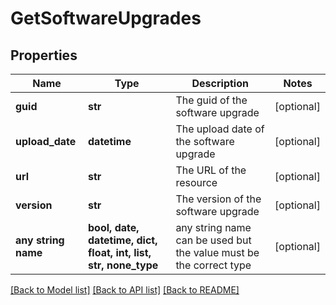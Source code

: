 # GetSoftwareUpgrades


## Properties
Name | Type | Description | Notes
------------ | ------------- | ------------- | -------------
**guid** | **str** | The guid of the software upgrade | [optional] 
**upload_date** | **datetime** | The upload date of the software upgrade | [optional] 
**url** | **str** | The URL of the resource | [optional] 
**version** | **str** | The version of the software upgrade | [optional] 
**any string name** | **bool, date, datetime, dict, float, int, list, str, none_type** | any string name can be used but the value must be the correct type | [optional]

[[Back to Model list]](../README.md#documentation-for-models) [[Back to API list]](../README.md#documentation-for-api-endpoints) [[Back to README]](../README.md)


